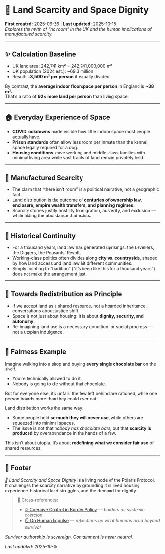 # 🐄 Land Scarcity and Space Dignity  
**First created:** 2025-09-26 | **Last updated:** 2025-10-15  
*Explores the myth of “no room” in the UK and the human implications of manufactured scarcity.*  

---

## ✨ Calculation Baseline  
- UK land area: 242,741 km² = 242,741,000,000 m²  
- UK population (2024 est.): ~69.3 million  
- Result: ~**3,500 m² per person** if equally divided  

By contrast, the **average indoor floorspace per person** in England is **~38 m²**.  
That’s a ratio of **92× more land per person** than living space.  

---

## 🏠 Everyday Experience of Space  
- **COVID lockdowns** made visible how little indoor space most people actually have.  
- **Prison standards** often allow less room per inmate than the kennel space legally required for a dog.  
- **Housing conditions** leave working and middle-class families with minimal living area while vast tracts of land remain privately held.  

---

## 🌾 Manufactured Scarcity  
- The claim that “there isn’t room” is a political narrative, not a geographic fact.  
- Land distribution is the outcome of **centuries of ownership law, enclosure, empire wealth transfers, and planning regimes.**  
- Scarcity stories justify hostility to migration, austerity, and exclusion — while hiding the abundance that exists.  

---

## 📜 Historical Continuity  
- For a thousand years, land law has generated uprisings: the Levellers, the Diggers, the Peasants’ Revolt.  
- Working-class politics often divides along **city vs. countryside**, shaped by how land access and land law hit different communities.  
- Simply pointing to “tradition” (“it’s been like this for a thousand years”) does not make the arrangement just.  

---

## 💫 Towards Redistribution as Principle  
- If we accept land as a shared resource, not a hoarded inheritance, conversations about justice shift.  
- Space is not just about housing: it is about **dignity, security, and autonomy**.  
- Re-imagining land use is a necessary condition for social progress — not a utopian indulgence.  

---

## 🍫 Fairness Example  

Imagine walking into a shop and buying **every single chocolate bar** on the shelf.  
- You’re technically allowed to do it.  
- Nobody is going to die without that chocolate.  

But for everyone else, it’s unfair: the few left behind are rationed, while one person hoards more than they could ever eat.  

Land distribution works the same way.  
- Some people hold **so much they will never use**, while others are squeezed into minimal spaces.  
- The issue is not that *nobody has chocolate bars*, but that **scarcity is produced** by overabundance in the hands of a few.  

This isn’t about utopia. It’s about **redefining what we consider fair use** of shared resources.  

---

## 🏮 Footer  

*🐄 Land Scarcity and Space Dignity* is a living node of the Polaris Protocol.  
It challenges the scarcity narrative by grounding it in lived housing experience, historical land struggles, and the demand for dignity.  

> 📡 Cross-references:
> 
> - [⚖️ Coercive Control in Border Policy](../../🦕_Elder_Influencers/🛟_Borders_Boats_Walls/⚖️_coercive_control_in_border_policy.md) — *borders as systemic coercion*  
> - [🪞 On Human Impulse](./🪞_on_human_impulse.md) — *reflections on what humans need beyond survival*  

*Survivor authorship is sovereign. Containment is never neutral.*  

_Last updated: 2025-10-15_  
